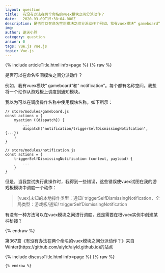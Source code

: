 ```yaml
---
layout: question
title:  有没有办法在两个命名的vuex模块之间分派动作？
date:   2020-03-09T15:38:04.000Z
description: 是否可以在命名空间模块之间分派动作？例如，我有vuex模块“ gameboard”和“ notification”。每个都有名称空间。我想将一个动作从...
img: 
author: 逆天小胖
category: question
answer: 0
tags: vue.js Vue.js
topic: Vue.js
---
```

<div class="article-root">
  <div class="article">
    {% include articleTitle.html info=page %}
    {% raw %}
    <div class="article-content"><p><font style="vertical-align: inherit;"><font style="vertical-align: inherit;">是否可以在命名空间模块之间分派动作？</font></font></p>

<p><font style="vertical-align: inherit;"><font style="vertical-align: inherit;">例如，我有vuex模块“ gameboard”和“ notification”。</font><font style="vertical-align: inherit;">每个都有名称空间。</font><font style="vertical-align: inherit;">我想将一个动作从游戏板上调度到通知模块。</font></font></p>

<p><font style="vertical-align: inherit;"><font style="vertical-align: inherit;">我以为可以在调度操作名称中使用模块名称，如下所示：</font></font></p>

<pre><code>// store/modules/gameboard.js<font></font>
const actions = {<font></font>
    myaction ({dispatch}) {<font></font>
        ...<font></font>
        dispatch('notification/triggerSelfDismissingNotifcation', {...})<font></font>
    }<font></font>
}<font></font>
<font></font>
// store/modules/notification.js<font></font>
const actions = {<font></font>
    triggerSelfDismissingNotification (context, payload) {<font></font>
        ...<font></font>
    }<font></font>
}<font></font>
</code></pre>

<p><font style="vertical-align: inherit;"><font style="vertical-align: inherit;">但是，当我尝试执行此操作时，我得到一些错误，这些错误使vuex试图在我的游戏板模块中调度一个动作：</font></font></p>

<blockquote>
  <p><font style="vertical-align: inherit;"><font style="vertical-align: inherit;">[vuex]未知的本地操作类型：通知/ triggerSelfDismissingNotification，全局类型：游戏板/通知/ triggerSelfDismissingNotification</font></font></p>
</blockquote>

<p><font style="vertical-align: inherit;"><font style="vertical-align: inherit;">有没有一种方法可以在vuex模块之间进行调度，还是需要在根vuex实例中创建某种桥接？</font></font></p></div>
    {% endraw %}
  </div>
  <p class="winter_mark">第367篇《有没有办法在两个命名的vuex模块之间分派动作？》来自Winter(https://github.com/aiyld/aiyld.github.io)的站点</p>
  <div class="discuss-wrapper">
    {% include discussTitle.html info=page %}
    {% raw %}
    
    {% endraw %}
  </div>
<div>
